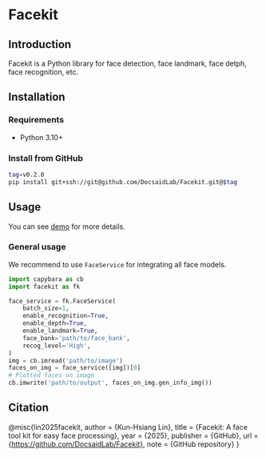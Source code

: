 # Facekit

## Introduction

Facekit is a Python library for face detection, face landmark, face detph, face recognition, etc.

## Installation

### Requirements

- Python 3.10+

### Install from GitHub

```bash
tag=v0.2.0
pip install git+ssh://git@github.com/DocsaidLab/Facekit.git@$tag
```

## Usage

You can see [demo](demo) for more details.

### General usage

We recommend to use `FaceService` for integrating all face models.

```python
import capybara as cb
import facekit as fk

face_service = fk.FaceService(
    batch_size=1,
    enable_recognition=True,
    enable_depth=True,
    enable_landmark=True,
    face_bank='path/to/face_bank',
    recog_level='High',
)
img = cb.imread('path/to/image')
faces_on_img = face_service([img])[0]
# Plotted faces on image
cb.imwrite('path/to/output', faces_on_img.gen_info_img())
```

## Citation
@misc{lin2025facekit,
  author = {Kun-Hsiang Lin},
  title = {Facekit: A face tool kit for easy face processing},
  year = {2025},
  publisher = {GitHub},
  url = {https://github.com/DocsaidLab/Facekit},
  note = {GitHub repository}
}
